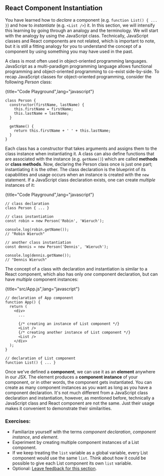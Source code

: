 ## React Component Instantiation

You have learned how to *declare* a component (e.g. `function List() { ... }`) and how to *instantiate* (e.g. `<List />`) it. In this section, we will intensify this learning by going through an analogy and the terminology. We will start with the analogy by using the JavaScript class. Technically, JavaScript classes and React components are not related, which is important to note, but it is still a fitting analogy for you to understand the concept of a component by using something you may have used in the past.

A class is most often used in object-oriented programming languages. JavaScript as a multi-paradigm programming language allows functional programming and object-oriented programming to co-exist side-by-side. To recap JavaScript classes for object-oriented programming, consider the following *Person* class:

{title="Code Playground",lang="javascript"}
~~~~~~~
class Person {
  constructor(firstName, lastName) {
    this.firstName = firstName;
    this.lastName = lastName;
  }

  getName() {
    return this.firstName + ' ' + this.lastName;
  }
}
~~~~~~~

Each class has a constructor that takes arguments and assigns them to the class instance when instantiating it. A class can also define functions that are associated with the instance (e.g. `getName()`) which are called **methods** or **class methods**. Now, declaring the Person class once is just one part; instantiating it is the other. The class declaration is the blueprint of its capabilities and usage occurs when an instance is created with the `new` statement. If a JavaScript class declaration exists, one can create *multiple* instances of it:

{title="Code Playground",lang="javascript"}
~~~~~~~
// class declaration
class Person { ... }

// class instantiation
const robin = new Person('Robin', 'Wieruch');

console.log(robin.getName());
// "Robin Wieruch"

// another class instantiation
const dennis = new Person('Dennis', 'Wieruch');

console.log(dennis.getName());
// "Dennis Wieruch"
~~~~~~~

The concept of a class with declaration and instantiation is similar to a React component, which also has only *one* component declaration, but can have *multiple* component instances:

{title="src/App.js",lang="javascript"}
~~~~~~~
// declaration of App component
function App() {
  return (
    <div>
      ...

      {/* creating an instance of List component */}
      <List />
      {/* creating another instance of List component */}
      <List />
    </div>
  );
}

// declaration of List component
function List() { ... }
~~~~~~~

Once we've defined a **component**, we can use it as an **element** anywhere in our JSX. The element produces a **component instance** of your component, or in other words, the component gets instantiated. You can create as many component instances as you want as long as you have a component declaration. It's not much different from a JavaScript class declaration and instantiation, however, as mentioned before, technically a JavaScript class and React component are not the same. Just their usage makes it convenient to demonstrate their similarities.

### Exercises:

* Familiarize yourself with the terms *component declaration*, *component instance*, and *element*.
* Experiment by creating multiple component instances of a List component.
* If we keep treating the `list` variable as a global variable, every List component would use the same `list`. Think about how it could be possible to give each List component its own `list` variable.
* Optional: [Leave feedback for this section](https://forms.gle/sf1UMNR58v3NsRUSA).